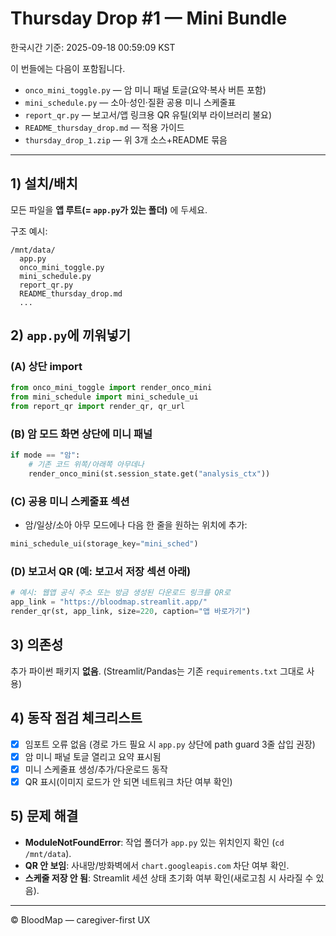 
# Thursday Drop #1 — Mini Bundle

한국시간 기준: 2025-09-18 00:59:09 KST

이 번들에는 다음이 포함됩니다.

- `onco_mini_toggle.py` — 암 미니 패널 토글(요약·복사 버튼 포함)
- `mini_schedule.py` — 소아·성인·질환 공용 미니 스케줄표
- `report_qr.py` — 보고서/앱 링크용 QR 유틸(외부 라이브러리 불요)
- `README_thursday_drop.md` — 적용 가이드
- `thursday_drop_1.zip` — 위 3개 소스+README 묶음

---

## 1) 설치/배치

모든 파일을 **앱 루트(= `app.py`가 있는 폴더)** 에 두세요.

구조 예시:
```
/mnt/data/
  app.py
  onco_mini_toggle.py
  mini_schedule.py
  report_qr.py
  README_thursday_drop.md
  ...
```

## 2) `app.py`에 끼워넣기

### (A) 상단 import
```python
from onco_mini_toggle import render_onco_mini
from mini_schedule import mini_schedule_ui
from report_qr import render_qr, qr_url
```

### (B) 암 모드 화면 상단에 미니 패널
```python
if mode == "암":
    # 기존 코드 위쪽/아래쪽 아무데나
    render_onco_mini(st.session_state.get("analysis_ctx"))
```

### (C) 공용 미니 스케줄표 섹션
- 암/일상/소아 아무 모드에나 다음 한 줄을 원하는 위치에 추가:
```python
mini_schedule_ui(storage_key="mini_sched")
```

### (D) 보고서 QR (예: 보고서 저장 섹션 아래)
```python
# 예시: 웹앱 공식 주소 또는 방금 생성된 다운로드 링크를 QR로
app_link = "https://bloodmap.streamlit.app/"
render_qr(st, app_link, size=220, caption="앱 바로가기")
```

## 3) 의존성
추가 파이썬 패키지 **없음**. (Streamlit/Pandas는 기존 `requirements.txt` 그대로 사용)

## 4) 동작 점검 체크리스트
- [x] 임포트 오류 없음 (경로 가드 필요 시 `app.py` 상단에 path guard 3줄 삽입 권장)
- [x] 암 미니 패널 토글 열리고 요약 표시됨
- [x] 미니 스케줄표 생성/추가/다운로드 동작
- [x] QR 표시(이미지 로드가 안 되면 네트워크 차단 여부 확인)

## 5) 문제 해결
- **ModuleNotFoundError**: 작업 폴더가 `app.py` 있는 위치인지 확인 (`cd /mnt/data`).
- **QR 안 보임**: 사내망/방화벽에서 `chart.googleapis.com` 차단 여부 확인.
- **스케줄 저장 안 됨**: Streamlit 세션 상태 초기화 여부 확인(새로고침 시 사라질 수 있음).

---

© BloodMap — caregiver-first UX
